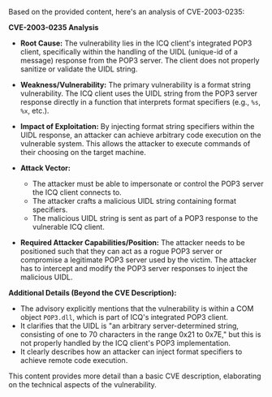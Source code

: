 Based on the provided content, here's an analysis of CVE-2003-0235:

**CVE-2003-0235 Analysis**

*   **Root Cause:** The vulnerability lies in the ICQ client's integrated POP3 client, specifically within the handling of the UIDL (unique-id of a message) response from the POP3 server. The client does not properly sanitize or validate the UIDL string.

*   **Weakness/Vulnerability:** The primary vulnerability is a format string vulnerability. The ICQ client uses the UIDL string from the POP3 server response directly in a function that interprets format specifiers (e.g., `%s`, `%x`, etc.).

*   **Impact of Exploitation:** By injecting format string specifiers within the UIDL response, an attacker can achieve arbitrary code execution on the vulnerable system. This allows the attacker to execute commands of their choosing on the target machine.

*   **Attack Vector:**
    *   The attacker must be able to impersonate or control the POP3 server the ICQ client connects to.
    *   The attacker crafts a malicious UIDL string containing format specifiers.
    *   The malicious UIDL string is sent as part of a POP3 response to the vulnerable ICQ client.

*   **Required Attacker Capabilities/Position:** The attacker needs to be positioned such that they can act as a rogue POP3 server or compromise a legitimate POP3 server used by the victim. The attacker has to intercept and modify the POP3 server responses to inject the malicious UIDL.

**Additional Details (Beyond the CVE Description):**

*   The advisory explicitly mentions that the vulnerability is within a COM object `POP3.dll`, which is part of ICQ's integrated POP3 client.
*   It clarifies that the UIDL is "an arbitrary server-determined string, consisting of one to 70 characters in the range 0x21 to 0x7E," but this is not properly handled by the ICQ client's POP3 implementation.
*   It clearly describes how an attacker can inject format specifiers to achieve remote code execution.

This content provides more detail than a basic CVE description, elaborating on the technical aspects of the vulnerability.